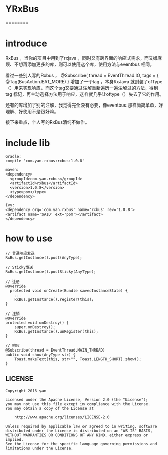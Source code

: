# YRxBus
========
# introduce

RxBus ，当你的项目中用到了rxjava ，同时又有跨界面的响应式需求，而又嫌麻烦、不想再添加更多的库，则可以使用这个库，使用方法与eventbus 相同。

看过一些别人写的Rxbus ， 
@Subscribe( 
thread = EventThread.IO, 
tags = { 
@Tag(BusAction.EAT_MORE) 
} 
增加了一个tag ，本身RxJava 就封装了ofType（）用来实现响应，而这个tag又要通过注解重新遍历一遍注解过的方法，得到tag 标记，再主动选择方法用于响应，这样就几乎让oftype（）失去了它的作用。

还有的库增加了别的注解，我觉得完全没有必要，像eventbus 那样简简单单，好理解、好使用不是很好嘛。

接下来重点，个人写的RxBus清纯不做作。



# include lib

    Gradle:
    compile 'com.yan.rxbus:rxbus:1.0.8'
  
    maven:
    <dependency>
      <groupId>com.yan.rxbus</groupId>
      <artifactId>rxbus</artifactId>
      <version>1.0.8</version>
      <type>pom</type>
    </dependency> 
    
    Ivy:
    <dependency org='com.yan.rxbus' name='rxbus' rev='1.0.8'>
    <artifact name='$AID' ext='pom'></artifact>
    </dependency>

# how to use
  
    // 普通响应发送  
    RxBus.getInstance().post(AnyType);
    
    // Sticky发送  
    RxBus.getInstance().postSticky(AnyType);
  
    // 注册
    @Override
      protected void onCreate(Bundle savedInstanceState) {
        ...
        RxBus.getInstance().register(this);
    }
    
    // 注销
    @Override
    protected void onDestroy() {
        super.onDestroy();
        RxBus.getInstance().unRegister(this);
    }

    // 响应
    @Subscribe(thread = EventThread.MAIN_THREAD)
    public void show(AnyType str) {
        Toast.makeText(this, str+"", Toast.LENGTH_SHORT).show();
    }


## LICENSE

    Copyright 2016 yan

    Licensed under the Apache License, Version 2.0 (the "License");
    you may not use this file except in compliance with the License.
    You may obtain a copy of the License at

        http://www.apache.org/licenses/LICENSE-2.0

    Unless required by applicable law or agreed to in writing, software
    distributed under the License is distributed on an "AS IS" BASIS,
    WITHOUT WARRANTIES OR CONDITIONS OF ANY KIND, either express or implied.
    See the License for the specific language governing permissions and
    limitations under the License.

